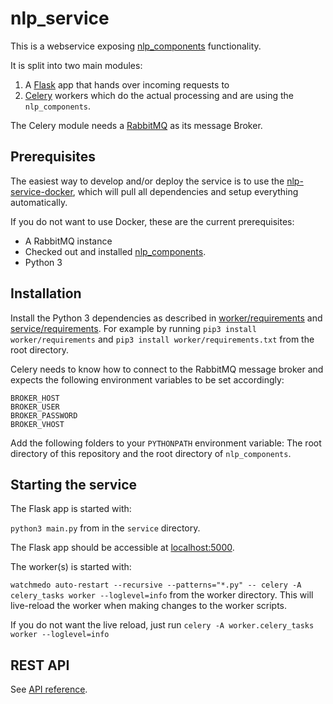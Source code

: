 # nlp_service

This is a webservice exposing [nlp_components](https://github.com/dainst/nlp_components) functionality. 

It is split into two main modules: 
1) A [Flask](http://flask.pocoo.org/) app that hands over incoming requests to 
2) [Celery](http://www.celeryproject.org/) workers which do the actual processing and are using the `nlp_components`. 

The Celery module needs a [RabbitMQ](https://www.rabbitmq.com/) as its message Broker.

## Prerequisites

The easiest way to develop and/or deploy the service is to use the 
[nlp-service-docker](https://github.com/dainst/nlp-service-docker), which will pull all dependencies and setup 
everything automatically.

If you do not want to use Docker, these are the current prerequisites:

* A RabbitMQ instance
* Checked out and installed [nlp_components](https://github.com/dainst/nlp_components).
* Python 3

## Installation

Install the Python 3 dependencies as described in [worker/requirements](worker/requirements.txt) and 
[service/requirements](service/requirements.txt). For example by running `pip3 install worker/requirements` and 
`pip3 install worker/requirements.txt` from the root directory.

Celery needs to know how to connect to the RabbitMQ message broker and expects the following environment variables to 
be set accordingly:

```
BROKER_HOST
BROKER_USER
BROKER_PASSWORD
BROKER_VHOST
```

Add the following folders to your `PYTHONPATH` environment variable: The root directory of 
this repository and the root directory of `nlp_components`.

## Starting the service

The Flask app is started with:
 
`python3 main.py` from in the `service` directory.

The Flask app should be accessible at [localhost:5000](http://localhost:5000).

The worker(s) is started with:

`watchmedo auto-restart --recursive --patterns="*.py" -- celery -A celery_tasks worker --loglevel=info` from the worker
 directory. This will live-reload the worker when making changes to the worker scripts. 

If you do not want the live reload, just run `celery -A worker.celery_tasks worker --loglevel=info`

## REST API

See [API reference](API-REFERENCE.md).